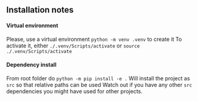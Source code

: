 ## Installation notes

#### Virtual environment
Please, use a virtual environment
`python -m venv .venv` to create it
To activate it, either
`./.venv/Scripts/activate` or `source ./.venv/Scripts/activate`

#### Dependency install
From root folder do
`python -m pip install -e .`
Will install the project as `src` so that relative paths can be used
Watch out if you have any other `src` dependencies you might have used for other projects.